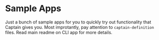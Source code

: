 # Sample Apps

Just a bunch of sample apps for you to quickly try out functionality that Captain gives you. Most improtantly, pay attention to `captain-definition` files. Read main readme on CLI app for more details.